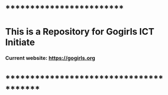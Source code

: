 # ************************
# This is a Repository for Gogirls ICT Initiate
### Current website: https://gogirls.org
# ***************************************
